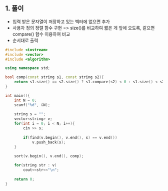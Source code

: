 ## 1. 풀이
  - 입력 받은 문자열이 저장하고 있는 벡터에 없으면 추가
  - 사용자 정의 정렬 함수 구현 
    => size()를 비교하여 짧은 게 앞에 오도록, 같으면 compare() 함수 이용하여 비교
  - 순서대로 출력
  
```c++
#include <iostream>
#include <vector>
#include <algorithm>

using namespace std;

bool comp(const string s1, const string s2){
    return s1.size() == s2.size() ? s1.compare(s2) < 0 : s1.size() < s2.size();
}

int main(){
    int N = 0;
    scanf("%d", &N);
    
    string s = "";
    vector<string> v;
    for(int i = 0; i < N; i++){
        cin >> s;
        
        if(find(v.begin(), v.end(), s) == v.end())
            v.push_back(s);
    }
    
    sort(v.begin(), v.end(), comp);

    for(string str : v)
        cout<<str<<"\n";
    
    return 0;
}
```
